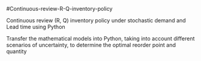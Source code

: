 #Continuous-review-R-Q-inventory-policy

Continuous review (R, Q) inventory policy under stochastic demand and Lead time using Python

Transfer the mathematical models into Python, taking into account different scenarios of uncertainty, 
to determine the optimal reorder point and quantity 
